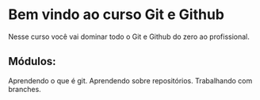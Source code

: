 # Bem vindo ao curso Git e Github

Nesse curso você vai dominar todo o Git e Github do zero ao profissional.

## Módulos:

Aprendendo o que é git.
Aprendendo sobre repositórios.
Trabalhando com branches.
